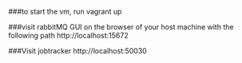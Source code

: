 ###to start the vm, run
vagrant up


###visit rabbitMQ GUI on the browser of your host machine with the following path
http://localhost:15672


###Visit jobtracker
http://localhost:50030
